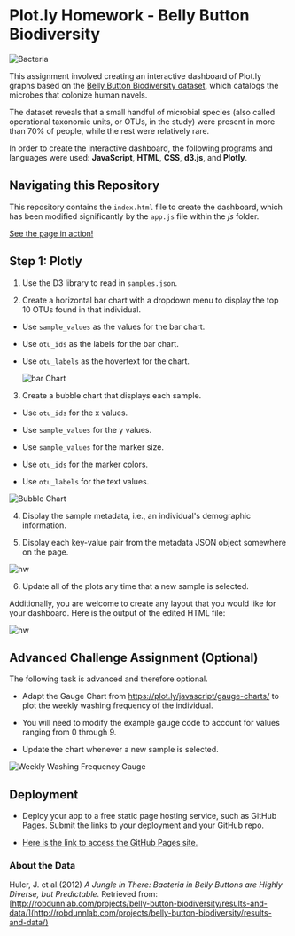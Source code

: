 # Plot.ly Homework - Belly Button Biodiversity

![Bacteria](images/wheelsnipecelly.jpg)

This assignment involved creating an interactive dashboard of Plot.ly graphs based on the [Belly Button Biodiversity dataset](http://robdunnlab.com/projects/belly-button-biodiversity/), which catalogs the microbes that colonize human navels.

The dataset reveals that a small handful of microbial species (also called operational taxonomic units, or OTUs, in the study) were present in more than 70% of people, while the rest were relatively rare.

In order to create the interactive dashboard, the following programs and languages were used: **JavaScript**, **HTML**, **CSS**, **d3.js**, and **Plotly**.

## Navigating this Repository
This repository contains the `index.html` file to create the dashboard, which has been modified significantly by the `app.js` file within the *js* folder. 

[See the page in action!](https://drainganggtb.github.io/plotly-biodiversity/)

## Step 1: Plotly

1. Use the D3 library to read in `samples.json`.

2. Create a horizontal bar chart with a dropdown menu to display the top 10 OTUs found in that individual.

* Use `sample_values` as the values for the bar chart.

* Use `otu_ids` as the labels for the bar chart.

* Use `otu_labels` as the hovertext for the chart.

  ![bar Chart](images/barchart.png)

3. Create a bubble chart that displays each sample.

* Use `otu_ids` for the x values.

* Use `sample_values` for the y values.

* Use `sample_values` for the marker size.

* Use `otu_ids` for the marker colors.

* Use `otu_labels` for the text values.

![Bubble Chart](images/bubby.png)

4. Display the sample metadata, i.e., an individual's demographic information.

5. Display each key-value pair from the metadata JSON object somewhere on the page.

![hw](images/demo.png)

6. Update all of the plots any time that a new sample is selected.

Additionally, you are welcome to create any layout that you would like for your dashboard. Here is the output of the edited HTML file:

![hw](images/website1.png)

## Advanced Challenge Assignment (Optional)

The following task is advanced and therefore optional.

* Adapt the Gauge Chart from <https://plot.ly/javascript/gauge-charts/> to plot the weekly washing frequency of the individual.

* You will need to modify the example gauge code to account for values ranging from 0 through 9.

* Update the chart whenever a new sample is selected.

![Weekly Washing Frequency Gauge](images/scrubadub.png)

## Deployment

* Deploy your app to a free static page hosting service, such as GitHub Pages. Submit the links to your deployment and your GitHub repo.

* [Here is the link to access the GitHub Pages site.](https://drainganggtb.github.io/plotly-biodiversity/)

### About the Data

Hulcr, J. et al.(2012) _A Jungle in There: Bacteria in Belly Buttons are Highly Diverse, but Predictable_. Retrieved from: [http://robdunnlab.com/projects/belly-button-biodiversity/results-and-data/](http://robdunnlab.com/projects/belly-button-biodiversity/results-and-data/)
